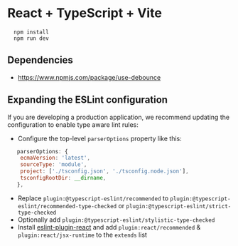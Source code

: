 # React + TypeScript + Vite

```shell
  npm install
  npm run dev
```

## Dependencies

- https://www.npmjs.com/package/use-debounce

## Expanding the ESLint configuration

If you are developing a production application, we recommend updating the configuration to enable type aware lint rules:

- Configure the top-level `parserOptions` property like this:
```js
   parserOptions: {
    ecmaVersion: 'latest',
    sourceType: 'module',
    project: ['./tsconfig.json', './tsconfig.node.json'],
    tsconfigRootDir: __dirname,
   },
```

- Replace `plugin:@typescript-eslint/recommended` to `plugin:@typescript-eslint/recommended-type-checked` or `plugin:@typescript-eslint/strict-type-checked`
- Optionally add `plugin:@typescript-eslint/stylistic-type-checked`
- Install [eslint-plugin-react](https://github.com/jsx-eslint/eslint-plugin-react) and add `plugin:react/recommended` & `plugin:react/jsx-runtime` to the `extends` list
